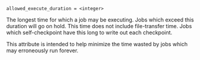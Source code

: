     allowed_execute_duration = <integer>

The longest time for which a job may be executing. Jobs which exceed
this duration will go on hold. This time does not include file-transfer
time. Jobs which self-checkpoint have this long to write out each
checkpoint.

This attribute is intended to help minimize the time wasted by jobs
which may erroneously run forever.
